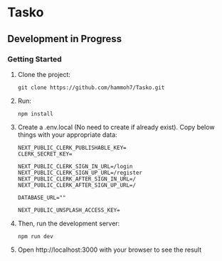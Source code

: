 # Tasko
## Development in Progress

### Getting Started
1. Clone the project:
   ```
   git clone https://github.com/hammoh7/Tasko.git
   ```
2. Run:
   ```
   npm install
   ```
3. Create a .env.local (No need to create if already exist). Copy below things with your appropriate data:
   ```
   NEXT_PUBLIC_CLERK_PUBLISHABLE_KEY=
   CLERK_SECRET_KEY=
   
   NEXT_PUBLIC_CLERK_SIGN_IN_URL=/login
   NEXT_PUBLIC_CLERK_SIGN_UP_URL=/register
   NEXT_PUBLIC_CLERK_AFTER_SIGN_IN_URL=/
   NEXT_PUBLIC_CLERK_AFTER_SIGN_UP_URL=/
   
   DATABASE_URL=""
   
   NEXT_PUBLIC_UNSPLASH_ACCESS_KEY=
   ```
4. Then, run the development server:
   ```
   npm run dev
   ```
5. Open http://localhost:3000 with your browser to see the result
